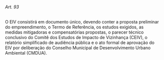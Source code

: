 
###### Art. 93
O EIV consistirá em documento único, devendo conter a proposta preliminar do empreendimento, o Termo de Referência, os estudos exigidos, as medidas mitigadoras e compensatórias propostas, o parecer técnico conclusivo do Comitê dos Estudos de Impacto de Vizinhança (CEIV), o relatório simplificado de audiência pública e o ato formal de aprovação do EIV por deliberação do Conselho Municipal de Desenvolvimento Urbano Ambiental (CMDUA).
